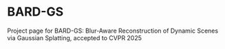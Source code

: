 # BARD-GS
Project page for BARD-GS: Blur-Aware Reconstruction of Dynamic Scenes via Gaussian Splatting, accepted to CVPR 2025
